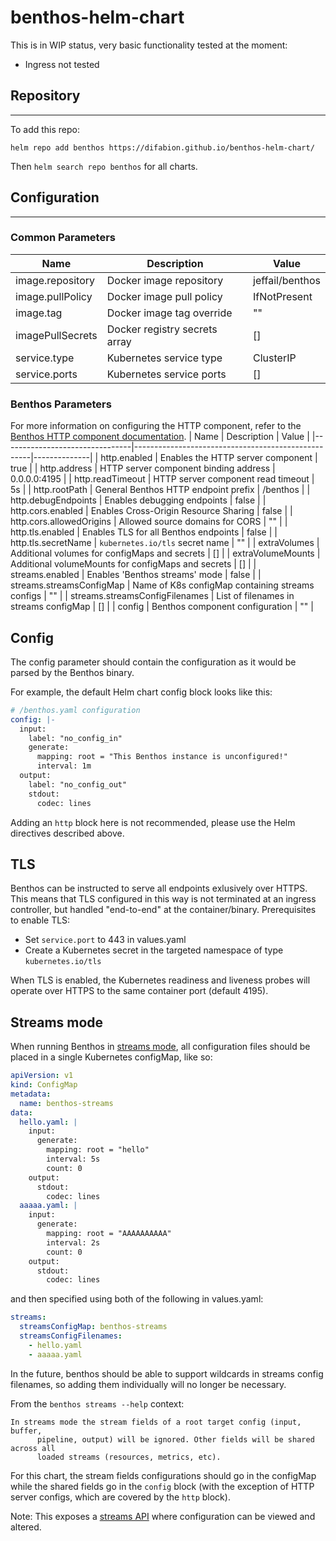 # benthos-helm-chart


This is in WIP status, very basic functionality tested at the moment:
- Ingress not tested

## Repository
---

To add this repo:
```
helm repo add benthos https://difabion.github.io/benthos-helm-chart/
```
Then `helm search repo benthos` for all charts.

## Configuration
---
### Common Parameters
| Name             | Description                   | Value           |
|------------------|-------------------------------|-----------------|
| image.repository | Docker image repository       | jeffail/benthos |
| image.pullPolicy | Docker image pull policy      | IfNotPresent    |
| image.tag        | Docker image tag override     | ""              |
| imagePullSecrets | Docker registry secrets array | []              |
| service.type     | Kubernetes service type       | ClusterIP       |
| service.ports    | Kubernetes service ports      | []              |

### Benthos Parameters

For more information on configuring the HTTP component, refer to the [Benthos HTTP component documentation](https://www.benthos.dev/docs/components/http/about).
| Name                           | Description                                        | Value        |
|--------------------------------|----------------------------------------------------|--------------|
| http.enabled                   | Enables the HTTP server component                  | true         |
| http.address                   | HTTP server component binding address              | 0.0.0.0:4195 |
| http.readTimeout               | HTTP server component read timeout                 | 5s           |
| http.rootPath                  | General Benthos HTTP endpoint prefix               | /benthos     |
| http.debugEndpoints            | Enables debugging endpoints                        | false        |
| http.cors.enabled              | Enables Cross-Origin Resource Sharing              | false        |
| http.cors.allowedOrigins       | Allowed source domains for CORS                    | ""           |
| http.tls.enabled               | Enables TLS for all Benthos endpoints              | false        |
| http.tls.secretName            | `kubernetes.io/tls` secret name                    | ""           |
| extraVolumes                   | Additional volumes for configMaps and secrets      | []           |
| extraVolumeMounts              | Additional volumeMounts for configMaps and secrets | []           |
| streams.enabled                | Enables 'Benthos streams' mode                     | false        |
| streams.streamsConfigMap       | Name of K8s configMap containing streams configs   | ""           |
| streams.streamsConfigFilenames | List of filenames in streams configMap             | []           |
| config                         | Benthos component configuration                    | ""           |

## Config

The config parameter should contain the configuration as it would be parsed by the Benthos binary.

For example, the default Helm chart config block looks like this:

```yaml
# /benthos.yaml configuration
config: |-
  input:
    label: "no_config_in"
    generate:
      mapping: root = "This Benthos instance is unconfigured!"
      interval: 1m
  output:
    label: "no_config_out"
    stdout:
      codec: lines
```

Adding an `http` block here is not recommended, please use the Helm directives described above.

## TLS

Benthos can be instructed to serve all endpoints exlusively over HTTPS.  This means that TLS configured in this way is not terminated at an ingress controller, but handled "end-to-end" at the container/binary. Prerequisites to enable TLS:
- Set `service.port` to 443 in values.yaml
- Create a Kubernetes secret in the targeted namespace of type `kubernetes.io/tls`

When TLS is enabled, the Kubernetes readiness and liveness probes will operate over HTTPS to the same container port (default 4195).

## Streams mode

When running Benthos in [streams mode](https://www.benthos.dev/docs/guides/streams_mode/about), all configuration files should be placed in a single Kubernetes configMap, like so:

```yaml
apiVersion: v1
kind: ConfigMap
metadata:
  name: benthos-streams
data:
  hello.yaml: |
    input:
      generate:
        mapping: root = "hello"
        interval: 5s
        count: 0
    output:
      stdout:
        codec: lines
  aaaaa.yaml: |
    input:
      generate:
        mapping: root = "AAAAAAAAAA"
        interval: 2s
        count: 0
    output:
      stdout:
        codec: lines
```
and then specified using both of the following in values.yaml:
```yaml
streams:
  streamsConfigMap: benthos-streams
  streamsConfigFilenames:
    - hello.yaml
    - aaaaa.yaml
```
In the future, benthos should be able to support wildcards in streams config filenames, so adding them individually will no longer be necessary.

From the `benthos streams --help` context:

```
In streams mode the stream fields of a root target config (input, buffer,
      pipeline, output) will be ignored. Other fields will be shared across all
      loaded streams (resources, metrics, etc).
```

For this chart, the stream fields configurations should go in the configMap while the shared fields go in the `config` block (with the exception of HTTP server configs, which are covered by the `http` block).

Note: This exposes a [streams API](https://www.benthos.dev/docs/guides/streams_mode/streams_api) where configuration can be viewed and altered.
